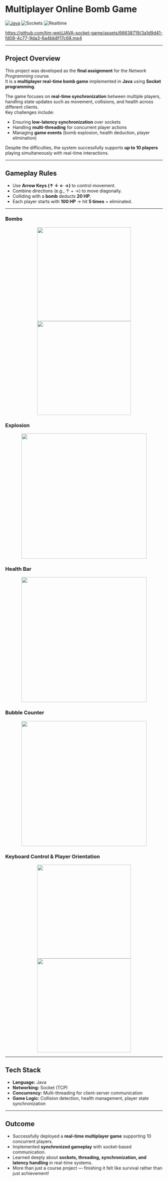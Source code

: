 #  Multiplayer Online Bomb Game

[![Java](https://img.shields.io/badge/Java-8%2B-red?logo=oracle)](https://www.oracle.com/java/)
![Sockets](https://img.shields.io/badge/Networking-Java%20Sockets-informational)
![Realtime](https://img.shields.io/badge/Realtime-Sync%20&%20Collision-brightgreen)

https://github.com/tim-weii/JAVA-socket-game/assets/66638719/3a1d9d41-fd08-4c77-9da3-6a4bb8f17c68.mp4  

---

##  Project Overview  
This project was developed as the **final assignment** for the *Network Programming* course.  
It is a **multiplayer real-time bomb game** implemented in **Java** using **Socket programming**.  

The game focuses on **real-time synchronization** between multiple players, handling state updates such as movement, collisions, and health across different clients.  
Key challenges include:  
- Ensuring **low-latency synchronization** over sockets  
- Handling **multi-threading** for concurrent player actions  
- Managing **game events** (bomb explosion, health deduction, player elimination)  

Despite the difficulties, the system successfully supports **up to 10 players** playing simultaneously with real-time interactions.  

---

##  Gameplay Rules  
- Use **Arrow Keys (↑ ↓ ← →)** to control movement.  
- Combine directions (e.g., ↑ + →) to move diagonally.  
- Colliding with a **bomb** deducts **20 HP**.  
- Each player starts with **100 HP** → hit **5 times** = eliminated.  

---

### Bombs  
<p align="center">
  <img src="https://github.com/tim-weii/JAVA-socket-/assets/66638719/c71c86df-c535-425e-9299-21b39fa93124" width="300"/>
  <img src="https://github.com/tim-weii/JAVA-socket-/assets/66638719/7f1f3013-b65a-468c-af20-14d15f50bef8" width="300"/>
</p>

### Explosion  
<p align="center">
  <img src="https://github.com/tim-weii/JAVA-socket-/assets/66638719/5c540472-e867-430d-86ba-075866f306d3" width="400"/>
</p>

### Health Bar  
<p align="center">
  <img src="https://github.com/tim-weii/JAVA-socket-/assets/66638719/033750d9-a617-4a0d-b299-3685ea62771a" width="400"/>
</p>

### Bubble Counter  
<p align="center">
  <img src="https://github.com/tim-weii/JAVA-socket-/assets/66638719/ec696704-521d-4dae-828e-44f7560d1f1c" width="400"/>
</p>

### Keyboard Control & Player Orientation  
<p align="center">
  <img src="https://github.com/tim-weii/JAVA-socket-/assets/66638719/433d76cb-2000-4cd5-8320-27a7c4848743" width="300"/>
  <img src="https://github.com/tim-weii/JAVA-socket-/assets/66638719/055e1eb1-bb59-4a11-84b6-c2dcc19c3e23" width="300"/>
</p>

---

##  Tech Stack  
- **Language:** Java  
- **Networking:** Socket (TCP)  
- **Concurrency:** Multi-threading for client-server communication  
- **Game Logic:** Collision detection, health management, player state synchronization  

---

##  Outcome  
- Successfully deployed a **real-time multiplayer game** supporting 10 concurrent players.  
- Implemented **synchronized gameplay** with socket-based communication.  
- Learned deeply about **sockets, threading, synchronization, and latency handling** in real-time systems.  
- More than just a course project — finishing it felt like survival rather than just achievement! 

